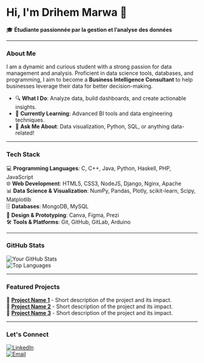# Hi, I'm Drihem Marwa 👋

🎓 **Étudiante passionnée par la gestion et l’analyse des données**  

---

### **About Me**
I am a dynamic and curious student with a strong passion for data management and analysis. Proficient in data science tools, databases, and programming, I aim to become a **Business Intelligence Consultant** to help businesses leverage their data for better decision-making.  

- 🔍 **What I Do**: Analyze data, build dashboards, and create actionable insights.  
- 🌱 **Currently Learning**: Advanced BI tools and data engineering techniques.  
- 💬 **Ask Me About**: Data visualization, Python, SQL, or anything data-related!  
   

---

### **Tech Stack**
💻 **Programming Languages**: C, C++, Java, Python, Haskell, PHP, JavaScript  
🌐 **Web Development**: HTML5, CSS3, NodeJS, Django, Nginx, Apache  
📊 **Data Science & Visualization**: NumPy, Pandas, Plotly, scikit-learn, Scipy, Matplotlib  
🗄️ **Databases**: MongoDB, MySQL  
🎨 **Design & Prototyping**: Canva, Figma, Prezi  
🛠️ **Tools & Platforms**: Git, GitHub, GitLab, Arduino  

---

### **GitHub Stats**
![Your GitHub Stats](https://github-readme-stats.vercel.app/api?username=yourusername&show_icons=true&theme=radical)  
![Top Languages](https://github-readme-stats.vercel.app/api/top-langs/?username=yourusername&layout=compact&theme=radical)  

---

### **Featured Projects**
🔹 **[Project Name 1](link)** - Short description of the project and its impact.  
🔹 **[Project Name 2](link)** - Short description of the project and its impact.  
🔹 **[Project Name 3](link)** - Short description of the project and its impact.  

---

### **Let's Connect**
[![LinkedIn](https://img.shields.io/badge/LinkedIn-0077B5?style=for-the-badge&logo=linkedin&logoColor=white)](your-linkedin-link)  
[![Email](https://img.shields.io/badge/Email-D14836?style=for-the-badge&logo=gmail&logoColor=white)](mailto:youremail@example.com)  

